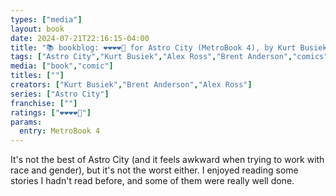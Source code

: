 ```yaml
---
types: ["media"]
layout: book
date: 2024-07-21T22:16:15-04:00
title: "📚 bookblog: ❤️❤️❤️❤️🖤 for Astro City (MetroBook 4), by Kurt Busiek, Brent Anderson, and Alex Ross"
tags: ["Astro City","Kurt Busiek","Alex Ross","Brent Anderson","comics"]
media: ["book","comic"]
titles: [""]
creators: ["Kurt Busiek","Brent Anderson","Alex Ross"]
series: ["Astro City"]
franchise: [""]
ratings: ["❤️❤️❤️❤️🖤"]
params:
  entry: MetroBook 4
---
```


It's not the best of Astro City (and it feels awkward when trying to work with race and gender), but it's not the worst either. I enjoyed reading some stories I hadn't read before, and some of them were really well done.
